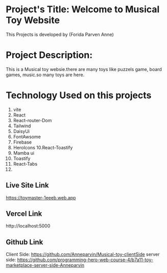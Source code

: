 # Project's Title: Welcome to Musical Toy Website
This Projects is developed by (Forida Parven Anne)

# Project Description: 
This is a Musical toy websie.there are many toys like puzzels game, board games, music.so many toys are here.


# Technology Used on this projects
1. vite
2. React
3. React-router-Dom
4. Tailwind
5. DaisyUi 
7. FontAwsome
8. Firebase
9. HeroIcons
10.React-Toastify
11. Mamba ui
12. Toastify
13. React-Tabs
14. 


## Live Site Link
https://toymaster-1eeeb.web.app

## Vercel Link
 http://localhost:5000
 
## Github Link
Client Side: https://github.com/Anneparvin/Musical-toy-clientSide
server side: https://github.com/programming-hero-web-course-4/b7a11-toy-marketplace-server-side-Anneparvin 
